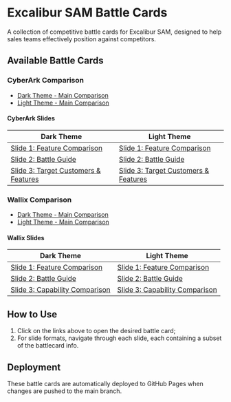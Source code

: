 # Excalibur SAM Battle Cards

A collection of competitive battle cards for Excalibur SAM, designed to help sales teams effectively position against competitors.

<!-- > **Note:** These battle cards are designed for sales teams to use when discussing Excalibur SAM's competitive advantages. They highlight key differentiators in a clear, visually appealing format. -->

## Available Battle Cards

### CyberArk Comparison
- [Dark Theme - Main Comparison](https://excalibur-enterprise.github.io/BattleCards/Cyberark/main-dark.html)
- [Light Theme - Main Comparison](https://excalibur-enterprise.github.io/BattleCards/Cyberark/main-bright.html)

#### CyberArk Slides
| Dark Theme | Light Theme |
|------------|-------------|
| [Slide 1: Feature Comparison](https://excalibur-enterprise.github.io/BattleCards/Cyberark/slide1-dark.html) | [Slide 1: Feature Comparison](https://excalibur-enterprise.github.io/BattleCards/Cyberark/slide1-bright.html) |
| [Slide 2: Battle Guide](https://excalibur-enterprise.github.io/BattleCards/Cyberark/slide2-dark.html) | [Slide 2: Battle Guide](https://excalibur-enterprise.github.io/BattleCards/Cyberark/slide2-bright.html) |
| [Slide 3: Target Customers & Features](https://excalibur-enterprise.github.io/BattleCards/Cyberark/slide3-dark.html) | [Slide 3: Target Customers & Features](https://excalibur-enterprise.github.io/BattleCards/Cyberark/slide3-bright.html) |

### Wallix Comparison
- [Dark Theme - Main Comparison](https://excalibur-enterprise.github.io/BattleCards/Wallix/main-dark.html)
- [Light Theme - Main Comparison](https://excalibur-enterprise.github.io/BattleCards/Wallix/main-bright.html)

#### Wallix Slides
| Dark Theme | Light Theme |
|------------|-------------|
| [Slide 1: Feature Comparison](https://excalibur-enterprise.github.io/BattleCards/Wallix/slide1-dark.html) | [Slide 1: Feature Comparison](https://excalibur-enterprise.github.io/BattleCards/Wallix/slide1-bright.html) |
| [Slide 2: Battle Guide](https://excalibur-enterprise.github.io/BattleCards/Wallix/slide2-dark.html) | [Slide 2: Battle Guide](https://excalibur-enterprise.github.io/BattleCards/Wallix/slide2-bright.html) |
| [Slide 3: Capability Comparison](https://excalibur-enterprise.github.io/BattleCards/Wallix/slide3-dark.html) | [Slide 3: Capability Comparison](https://excalibur-enterprise.github.io/BattleCards/Wallix/slide3-bright.html) |

<!-- ## Usage

These battle cards are designed to be used by sales teams when positioning Excalibur SAM against competitors. Each card highlights the key differentiators and competitive advantages of Excalibur SAM.

## Features

- **Responsive Design**: All battle cards are designed to work on desktop and tablet devices
- **Dark/Light Themes**: Choose between dark and light themes based on presentation needs
- **Slide Formats**: Available in both comprehensive single-page format and slide-by-slide presentation format -->

## How to Use

1. Click on the links above to open the desired battle card;
2. For slide formats, navigate through each slide, each containing a subset of the battlecard info.

<!-- ## Contributing

To contribute to these battle cards:

1. Fork the repository
2. Create a new branch for your changes
3. Make your updates to existing cards or create new ones
4. Submit a pull request with a clear description of your changes

### Adding New Competitors

To add a new competitor battle card:

1. Create a new directory with the competitor name
2. Use the existing HTML templates as a starting point
3. Update the content with relevant competitive information
4. Add links to the new battle cards in this README -->

## Deployment

These battle cards are automatically deployed to GitHub Pages when changes are pushed to the main branch.
